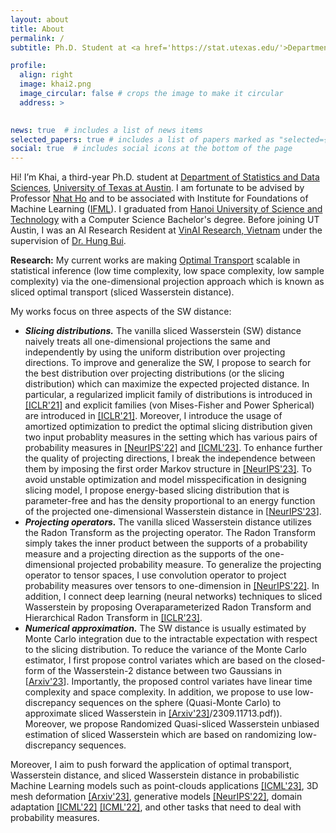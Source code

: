```yaml
---
layout: about
title: About
permalink: /
subtitle: Ph.D. Student at <a href='https://stat.utexas.edu/'>Department of Statistics and Data Sciences</a>, <a href='https://www.utexas.edu/'>University of Texas at Austin</a> 

profile:
  align: right
  image: khai2.png
  image_circular: false # crops the image to make it circular
  address: >
   

news: true  # includes a list of news items
selected_papers: true # includes a list of papers marked as "selected={true}"
social: true  # includes social icons at the bottom of the page
---
```


Hi! I’m Khai, a third-year Ph.D. student at [Department of Statistics and Data Sciences](https://stat.utexas.edu/), [University of Texas at Austin](https://www.utexas.edu/). I am fortunate to be advised by Professor [Nhat Ho](https://nhatptnk8912.github.io/) and to be associated with Institute for Foundations of Machine Learning ([IFML](https://www.ifml.institute/)). I graduated from  [Hanoi University of Science and Technology](https://soict.hust.edu.vn/) with a Computer Science Bachelor's degree.
Before joining UT Austin, I was an AI Research Resident at [VinAI Research, Vietnam](http://www.vinai.io) under the supervision of [Dr. Hung Bui](https://sites.google.com/site/buihhung/).

**Research:** My current works are making [Optimal Transport](https://en.wikipedia.org/wiki/Transportation_theory_(mathematics)) scalable in statistical inference (low time complexity, low space complexity, low sample complexity) via the one-dimensional projection approach which is known as sliced optimal transport (sliced Wasserstein distance). 


My works focus on three aspects of the SW distance:
* ***Slicing distributions.*** The vanilla sliced Wasserstein (SW) distance naively treats all one-dimensional projections the same and independently by using the uniform distribution over projecting directions. To improve and generalize the SW, I propose to search for the best distribution over projecting distributions (or the slicing distribution) which can maximize the expected projected distance. 
In particular, a regularized implicit family of distributions is introduced in [[ICLR'21]](https://arxiv.org/pdf/2002.07367.pdf) and  explicit families (von Mises-Fisher and Power Spherical) are introduced in [[ICLR'21]](https://arxiv.org/pdf/2010.01787.pdf). Moreover, I introduce the usage of
amortized optimization to predict the optimal slicing distribution given two input probablity measures in the setting which has various pairs of probability measures in [[NeurIPS'22]](https://arxiv.org/pdf/2203.13417.pdf) and [[ICML'23]](https://arxiv.org/pdf/2301.04791.pdf). To enhance further the quality of projecting directions, I break the independence between them by imposing the first order Markov structure in [[NeurIPS'23]](https://arxiv.org/pdf/2301.03749.pdf). 
To avoid unstable optimization and model misspecification in designing slicing model, I propose energy-based slicing distribution  that is parameter-free and has the density proportional to an energy function of the projected one-dimensional Wasserstein distance in [[NeurIPS'23](https://arxiv.org/pdf/2304.13586.pdf)].
* ***Projecting operators.*** The vanilla sliced Wasserstein distance utilizes the Radon Transform as the projecting operator. The Radon Transform simply takes the inner product between the supports of a probability measure
and  a projecting direction as the supports of the one-dimensional projected probability measure. To generalize the projecting operator to tensor spaces, I use convolution operator to project probability measures over tensors to one-dimension in [[NeurIPS'22]](https://arxiv.org/pdf/2204.01188.pdf). In addition, I connect deep learning (neural networks) techniques to sliced Wasserstein by proposing Overaparameterized Radon Transform and Hierarchical Radon Transform in [[ICLR'23]](https://arxiv.org/pdf/2209.13570.pdf). 
* ***Numerical approximation.*** The SW distance is usually estimated by Monte Carlo integration due to the intractable expectation with respect to the slicing distribution. To reduce the variance of the Monte Carlo estimator,
I first propose control variates which are based on the closed-form of the Wasserstein-2 distance between two Gaussians in [[Arxiv'23](https://arxiv.org/pdf/2305.00402.pdf)]. Importantly, the proposed control variates have linear time complexity and space complexity. In addition, we propose to use low-discrepancy sequences on the sphere (Quasi-Monte Carlo) to approximate sliced Wasserstein in [[Arxiv'23]](https://arxiv.org/pdf)/2309.11713.pdf)). Moreover, we propose Randomized Quasi-sliced Wasserstein unbiased estimation of sliced Wasserstein which are based on randomizing low-discrepancy sequences.

Moreover, I aim to push forward the application of optimal transport, Wasserstein distance, and sliced Wasserstein distance in probabilistic Machine Learning models such as  point-clouds applications [[ICML'23]](https://arxiv.org/pdf/2301.04791.pdf), 3D mesh deformation [[Arxiv'23]](https://arxiv.org/pdf/2305.17555.pdf), generative models [[NeurIPS'22]](https://arxiv.org/pdf/2203.13417.pdf), domain adaptation [[ICML'22]](https://proceedings.mlr.press/v162/nguyen22d/nguyen22d.pdf) [[ICML'22]](https://proceedings.mlr.press/v162/nguyen22e/nguyen22e.pdf), and other tasks that need to deal with probability measures.

